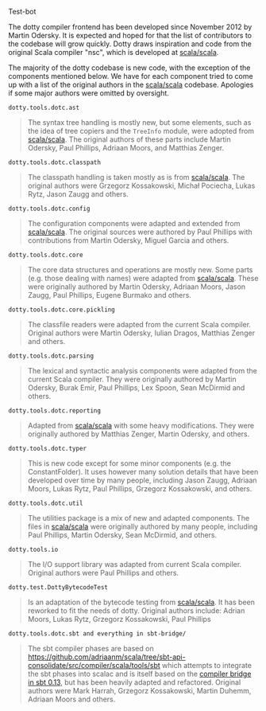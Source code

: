 Test-bot


The dotty compiler frontend has been developed since November 2012 by Martin Odersky. It is expected and hoped for
that the list of contributors to the codebase will grow quickly. Dotty draws inspiration and code from the original
Scala compiler "nsc", which is developed at [scala/scala](https://github.com/scala/scala).

The majority of the dotty codebase is new code, with the exception of the components mentioned below. We have for each component tried to come up with a list of the original authors in the  [scala/scala](https://github.com/scala/scala) codebase. Apologies if some major authors were omitted by oversight.

`dotty.tools.dotc.ast`

> The syntax tree handling is mostly new, but some elements, such as the idea of tree copiers and the `TreeInfo` module,
> were adopted from  [scala/scala](https://github.com/scala/scala).
> The original authors of these parts include Martin Odersky, Paul Phillips, Adriaan Moors, and Matthias Zenger.

`dotty.tools.dotc.classpath`

> The classpath handling is taken mostly as is from [scala/scala](https://github.com/scala/scala).
> The original authors were Grzegorz Kossakowski, Michał Pociecha, Lukas  Rytz, Jason Zaugg and others.

`dotty.tools.dotc.config`

> The configuration components were adapted and extended from  [scala/scala](https://github.com/scala/scala).
> The original sources were authored by Paul Phillips with contributions from Martin Odersky, Miguel Garcia and others.

`dotty.tools.dotc.core`

> The core data structures and operations are mostly new. Some parts (e.g. those dealing with names) were adapted from  [scala/scala](https://github.com/scala/scala).
> These were originally authored by Martin Odersky, Adriaan Moors, Jason Zaugg, Paul Phillips, Eugene Burmako and others.

`dotty.tools.dotc.core.pickling`

> The classfile readers were adapted from the current Scala compiler. Original authors were Martin Odersky, Iulian Dragos, Matthias Zenger and others.

`dotty.tools.dotc.parsing`

> The lexical and syntactic analysis components were adapted from the current Scala compiler. They were originally authored by Martin Odersky,
> Burak Emir, Paul Phillips, Lex Spoon, Sean McDirmid and others.

`dotty.tools.dotc.reporting`

> Adapted from  [scala/scala](https://github.com/scala/scala) with some heavy modifications. They were originally authored by Matthias Zenger, Martin Odersky, and others.

`dotty.tools.dotc.typer`

> This is new code except for some minor components (e.g. the ConstantFolder). It uses however many solution details that have been developed over time by many people, including Jason Zaugg, Adriaan Moors, Lukas Rytz, Paul Phillips, Grzegorz Kossakowski, and others.

`dotty.tools.dotc.util`

> The utilities package is a mix of new and adapted components. The files in  [scala/scala](https://github.com/scala/scala) were originally authored by many people,
> including Paul Phillips, Martin Odersky, Sean McDirmid, and others.

`dotty.tools.io`

> The I/O support library was adapted from current Scala compiler. Original authors were Paul Phillips and others.

`dotty.test.DottyBytecodeTest`

> Is an adaptation of the bytecode testing from
> [scala/scala](https://github.com/scala/scala). It has been reworked to fit
> the needs of dotty. Original authors include: Adrian Moors, Lukas Rytz,
> Grzegorz Kossakowski, Paul Phillips

`dotty.tools.dotc.sbt and everything in sbt-bridge/`

> The sbt compiler phases are based on
> https://github.com/adriaanm/scala/tree/sbt-api-consolidate/src/compiler/scala/tools/sbt
> which attempts to integrate the sbt phases into scalac and is itself based on
> the [compiler bridge in sbt 0.13](https://github.com/sbt/sbt/tree/0.13/compile/interface/src/main/scala/xsbt),
> but has been heavily adapted and refactored.
> Original authors were Mark Harrah, Grzegorz Kossakowski, Martin Duhemm, Adriaan Moors and others.
